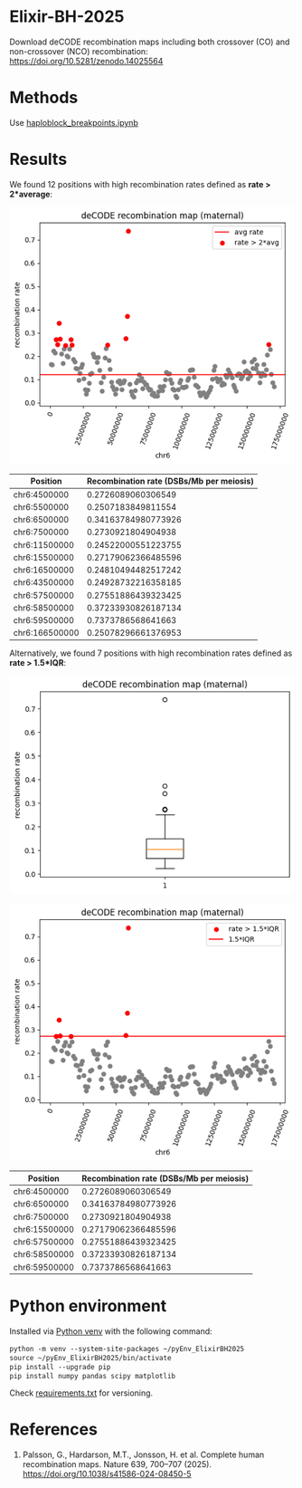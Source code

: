 # Elixir-BH-2025

Download deCODE recombination maps including both crossover (CO) and non-crossover (NCO) recombination: https://doi.org/10.5281/zenodo.14025564


# Methods

Use [haploblock_breakpoints.ipynb](haploblock_breakpoints.ipynb)


# Results

We found 12 positions with high recombination rates defined as **rate > 2*average**:

![alt text](figures/recomb_map_chr6_mat_outliersAVG.png)

| Position | Recombination rate (DSBs/Mb per meiosis) |
|----------|------------------------------------------|
| chr6:4500000 | 0.2726089060306549 |
| chr6:5500000 | 0.2507183849811554 |
| chr6:6500000 | 0.34163784980773926 |
| chr6:7500000 | 0.2730921804904938 |
| chr6:11500000 | 0.24522000551223755 |
| chr6:15500000 | 0.27179062366485596 |
| chr6:16500000 | 0.24810494482517242 |
| chr6:43500000 | 0.24928732216358185 |
| chr6:57500000 | 0.27551886439323425 |
| chr6:58500000 | 0.37233930826187134 |
| chr6:59500000 | 0.7373786568641663 |
| chr6:166500000 | 0.25078296661376953 |


Alternatively, we found 7 positions with high recombination rates defined as **rate > 1.5*IQR**:

![alt text](figures/recomb_map_chr6_mat_boxplot.png)

![alt text](figures/recomb_map_chr6_mat_outliersIQR.png)

| Position | Recombination rate (DSBs/Mb per meiosis) |
|----------|------------------------------------------|
| chr6:4500000 | 0.2726089060306549 |
| chr6:6500000 | 0.34163784980773926 |
| chr6:7500000 | 0.2730921804904938 |
| chr6:15500000 | 0.27179062366485596 |
| chr6:57500000 | 0.27551886439323425 |
| chr6:58500000 | 0.37233930826187134 |
| chr6:59500000 | 0.7373786568641663 |



# Python environment

Installed via [Python venv](https://docs.python.org/3/library/venv.html) with the following command:

```
python -m venv --system-site-packages ~/pyEnv_ElixirBH2025
source ~/pyEnv_ElixirBH2025/bin/activate
pip install --upgrade pip
pip install numpy pandas scipy matplotlib
```

Check [requirements.txt](requirements.txt) for versioning.


# References

1. Palsson, G., Hardarson, M.T., Jonsson, H. et al. Complete human recombination maps. Nature 639, 700–707 (2025). https://doi.org/10.1038/s41586-024-08450-5